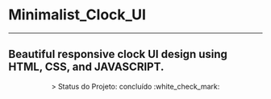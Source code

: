 # Minimalist_Clock_UI
---
Beautiful responsive clock UI design using HTML, CSS, and JAVASCRIPT.
---
<p align="center">
 > Status do Projeto: concluído :white_check_mark:
</p>


